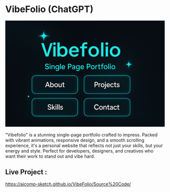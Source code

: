 # VibeFolio (ChatGPT)

![My Screenshot](Images/Image1.png)

"Vibefolio" is a stunning single-page portfolio crafted to impress. Packed with vibrant animations, responsive design, and a smooth scrolling experience, it's a personal website that reflects not just your skills, but your energy and style. Perfect for developers, designers, and creatives who want their work to stand out and vibe hard.

## Live Project :
https://aicomp-sketch.github.io/VibeFolio/Source%20Code/
